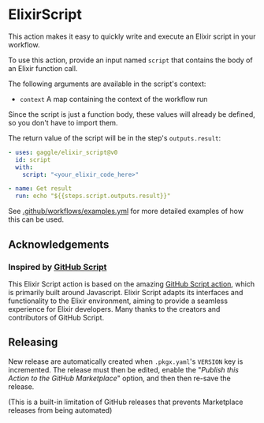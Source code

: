 # ElixirScript

This action makes it easy to quickly write and execute an Elixir script in your workflow.

To use this action, provide an input named `script` that contains the body of an Elixir function call.

The following arguments are available in the script's context:

* `context` A map containing the context of the workflow run

Since the script is just a function body, these values will already be defined, so you don't have to import them.

The return value of the script will be in the step's `outputs.result`:

```yaml
- uses: gaggle/elixir_script@v0
  id: script
  with:
    script: "<your_elixir_code_here>"

- name: Get result
  run: echo "${{steps.script.outputs.result}}"
```

See [.github/workflows/examples.yml](.github/workflows/examples.yml) for more detailed examples of how this can be used.

## Acknowledgements

### Inspired by [GitHub Script][github-script]

This Elixir Script action is based on the amazing [GitHub Script action][github-script],
which is primarily built around Javascript.
Elixir Script adapts its interfaces and functionality to the Elixir environment,
aiming to provide a seamless experience for Elixir developers.
Many thanks to the creators and contributors of GitHub Script.

## Releasing

New release are automatically created when `.pkgx.yaml`'s `VERSION` key is incremented. The release must then be edited,
enable the "_Publish this Action to the GitHub Marketplace_" option, and then then re-save the release.

(This is a built-in limitation of GitHub releases
that prevents Marketplace releases from being automated)

[github-script]: https://github.com/marketplace/actions/github-script

[tentacat]: https://github.com/edgurgel/tentacat
